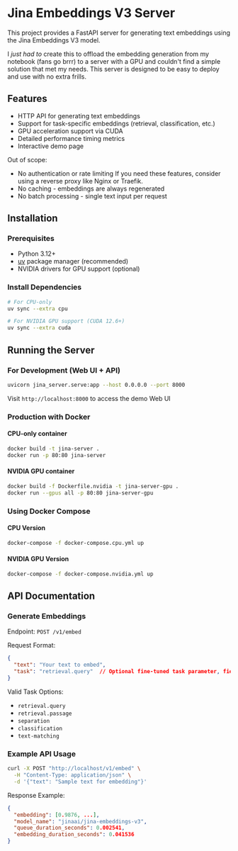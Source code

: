 # Jina Embeddings V3 Server

This project provides a FastAPI server for generating text embeddings using the Jina Embeddings V3 model.

I *just had to* create this to offload the embedding generation from my notebook (fans go brrr) to a server with a GPU and couldn't find a simple solution that met my needs. This server is designed to be easy to deploy and use with no extra frills.

## Features
- HTTP API for generating text embeddings
- Support for task-specific embeddings (retrieval, classification, etc.)
- GPU acceleration support via CUDA
- Detailed performance timing metrics
- Interactive demo page

Out of scope:
- No authentication or rate limiting
  If you need these features, consider using a reverse proxy like Nginx or Traefik.
- No caching - embeddings are always regenerated
- No batch processing - single text input per request

## Installation

### Prerequisites
- Python 3.12+
- [uv](https://github.com/astral-sh/uv) package manager (recommended)
- NVIDIA drivers for GPU support (optional)

### Install Dependencies
```bash
# For CPU-only
uv sync --extra cpu

# For NVIDIA GPU support (CUDA 12.6+)
uv sync --extra cuda
```

## Running the Server

### For Development (Web UI + API)
```bash
uvicorn jina_server.serve:app --host 0.0.0.0 --port 8000
```
Visit `http://localhost:8000` to access the demo Web UI

### Production with Docker
#### CPU-only container
```bash
docker build -t jina-server .
docker run -p 80:80 jina-server
```

#### NVIDIA GPU container
```bash
docker build -f Dockerfile.nvidia -t jina-server-gpu .
docker run --gpus all -p 80:80 jina-server-gpu
```

### Using Docker Compose
#### CPU Version
```bash
docker-compose -f docker-compose.cpu.yml up
```

#### NVIDIA GPU Version
```bash
docker-compose -f docker-compose.nvidia.yml up
```

## API Documentation

### Generate Embeddings
Endpoint: `POST /v1/embed`

Request Format:
```json
{
  "text": "Your text to embed",
  "task": "retrieval.query"  // Optional fine-tuned task parameter, field can be omitted
}
```

Valid Task Options:
- `retrieval.query`
- `retrieval.passage`
- `separation`
- `classification`
- `text-matching`

### Example API Usage
```bash
curl -X POST "http://localhost/v1/embed" \
  -H "Content-Type: application/json" \
  -d '{"text": "Sample text for embedding"}'
```

Response Example:
```json
{
  "embedding": [0.9876, ...],
  "model_name": "jinaai/jina-embeddings-v3",
  "queue_duration_seconds": 0.002541,
  "embedding_duration_seconds": 0.041536
}
```
